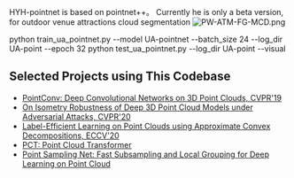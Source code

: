 
HYH-pointnet is based on pointnet++。
Currently he is only a beta version, for outdoor venue attractions cloud segmentation
![PW-ATM-FG-MCD.png](..%2F..%2F..%2F..%2F..%2Fhome%2Fhyh%2F%E5%9B%BE%E7%89%87%2FPW-ATM-FG-MCD.png)

python train_ua_pointnet.py --model UA-pointnet --batch_size 24 --log_dir UA-point  --epoch 32
python test_ua_pointnet.py --log_dir UA-point --visual

## Selected Projects using This Codebase
* [PointConv: Deep Convolutional Networks on 3D Point Clouds, CVPR'19](https://github.com/Young98CN/pointconv_pytorch)
* [On Isometry Robustness of Deep 3D Point Cloud Models under Adversarial Attacks, CVPR'20](https://github.com/skywalker6174/3d-isometry-robust)
* [Label-Efficient Learning on Point Clouds using Approximate Convex Decompositions, ECCV'20](https://github.com/matheusgadelha/PointCloudLearningACD)
* [PCT: Point Cloud Transformer](https://github.com/MenghaoGuo/PCT)
* [Point Sampling Net: Fast Subsampling and Local Grouping for Deep Learning on Point Cloud](https://github.com/psn-anonymous/PointSamplingNet)
